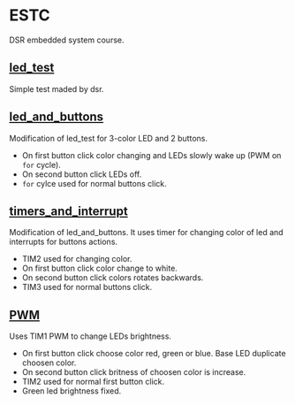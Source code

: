 # ESTC

DSR embedded system course.

## [led_test](led_test)

Simple test maded by dsr.

## [led_and_buttons](led_and_buttons)

Modification of led_test for 3-color LED and 2 buttons.
* On first button click color changing and LEDs slowly wake up (PWM on `for` cycle).
* On second button click LEDs off.
* `for` cylce used for normal buttons click. 

## [timers_and_interrupt](timers_and_interrupt)

Modification of led_and_buttons. It uses timer for changing color of led and interrupts for buttons actions.
* TIM2 used for changing color.
* On first button click color change to white.
* On second button click colors rotates backwards.
* TIM3 used for normal buttons click.

## [PWM](PWM)

Uses TIM1 PWM to change LEDs brightness.
* On first button click choose color red, green or blue. Base LED duplicate choosen color.
* On second button click britness of choosen color is increase.
* TIM2 used for normal first button click.
* Green led brightness fixed.
